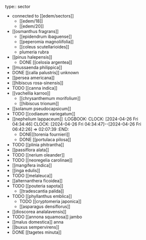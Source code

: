 type:: sector

- connected to [[edem/sectors]]
	- [[edem/18]]
	- [[edem/20]]
- [[osmanthus fragrans]]
	- [[epidendrum ibaguense]]
	- [[peperomia magnoliifolia]]
	- [[coleus scutellarioides]]
	- plumeria rubra
- [[pinus halepensis]]
	- DONE [[celosia argentea]]
- [[mussaenda philippica]]
- DONE [[calla palustris]] unknown
- [[persea americana]]
- [[hibiscus rosa-sinensis]]
- TODO [[canna indica]]
- [[vachellia karroo]]
	- [[chrysanthemum morifolium]]
	- [[hibiscus trionum]]
- [[solanum pseudocapsicum]]
- TODO [[codiaeum variegatum]]
- [[nephelium lappaceum]]
  :LOGBOOK:
  CLOCK: [2024-04-26 Fri 04:34:46]
  CLOCK: [2024-04-26 Fri 04:34:47]--[2024-04-26 Fri 06:42:26] =>  02:07:39
  :END:
	- DONE[[torenia fournieri]]
	- DONE [[portulaca pilosa]]
- TODO [[plinia phitrantha]]
- [[passiflora alata]]
- TODO [[nerium oleander]]
- TODO [[neoregelia carolinae]]
- [[mangifera indica]]
- [[inga edulis]]
- TODO [[melaleuca]]
- [[alternanthera ficoidea]]
- TODO [[pouteria sapota]]
	- [[tradescantia palida]]
- TODO [[phyllanthus emblica]]
	- TODO [[cryptomeria japonica]]
	- [[asparagus densiflorus]]
- [[dioscorea analalavensis]]
- TODO [[annona squamosa]] jambo
- [[malus domestica]] anna
- [[buxus sempervirens]]
- DONE [[tagetes minuta]]